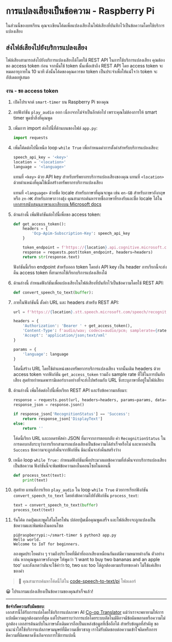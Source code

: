 <!--
CO_OP_TRANSLATOR_METADATA:
{
  "original_hash": "af249a24d4fe4f4de4806adbc3bc9d86",
  "translation_date": "2025-08-27T20:36:40+00:00",
  "source_file": "6-consumer/lessons/1-speech-recognition/pi-speech-to-text.md",
  "language_code": "th"
}
-->
# การแปลงเสียงเป็นข้อความ - Raspberry Pi

ในส่วนนี้ของบทเรียน คุณจะเขียนโค้ดเพื่อแปลงเสียงในไฟล์เสียงที่บันทึกไว้เป็นข้อความโดยใช้บริการแปลงเสียง

## ส่งไฟล์เสียงไปยังบริการแปลงเสียง

ไฟล์เสียงสามารถส่งไปยังบริการแปลงเสียงได้โดยใช้ REST API ในการใช้บริการแปลงเสียง คุณต้องขอ access token ก่อน จากนั้นใช้ token นั้นเพื่อเข้าถึง REST API โดย access token จะหมดอายุภายใน 10 นาที ดังนั้นโค้ดของคุณควรขอ token เป็นประจำเพื่อให้แน่ใจว่า token จะอัปเดตอยู่เสมอ

### งาน - ขอ access token

1. เปิดโปรเจกต์ `smart-timer` บน Raspberry Pi ของคุณ

1. ลบฟังก์ชัน `play_audio` ออก เนื่องจากไม่จำเป็นอีกต่อไป เพราะคุณไม่ต้องการให้ smart timer พูดซ้ำสิ่งที่คุณพูด

1. เพิ่มการ import ต่อไปนี้ที่ด้านบนของไฟล์ `app.py`:

    ```python
    import requests
    ```

1. เพิ่มโค้ดต่อไปนี้เหนือ loop `while True` เพื่อกำหนดค่าการตั้งค่าสำหรับบริการแปลงเสียง:

    ```python
    speech_api_key = '<key>'
    location = '<location>'
    language = '<language>'
    ```

    แทนที่ `<key>` ด้วย API key สำหรับทรัพยากรบริการแปลงเสียงของคุณ แทนที่ `<location>` ด้วยตำแหน่งที่คุณใช้เมื่อสร้างทรัพยากรบริการแปลงเสียง

    แทนที่ `<language>` ด้วยชื่อ locale สำหรับภาษาที่คุณจะพูด เช่น `en-GB` สำหรับภาษาอังกฤษ หรือ `zn-HK` สำหรับภาษากวางตุ้ง คุณสามารถค้นหารายชื่อภาษาที่รองรับและชื่อ locale ได้ใน [เอกสารสนับสนุนภาษาและเสียงบน Microsoft docs](https://docs.microsoft.com/azure/cognitive-services/speech-service/language-support?WT.mc_id=academic-17441-jabenn#speech-to-text)

1. ด้านล่างนี้ เพิ่มฟังก์ชันต่อไปนี้เพื่อขอ access token:

    ```python
    def get_access_token():
        headers = {
            'Ocp-Apim-Subscription-Key': speech_api_key
        }
    
        token_endpoint = f'https://{location}.api.cognitive.microsoft.com/sts/v1.0/issuetoken'
        response = requests.post(token_endpoint, headers=headers)
        return str(response.text)
    ```

    ฟังก์ชันนี้เรียก endpoint สำหรับออก token โดยส่ง API key เป็น header การเรียกนี้จะส่งคืน access token ที่สามารถใช้เรียกบริการแปลงเสียงได้

1. ด้านล่างนี้ กำหนดฟังก์ชันเพื่อแปลงเสียงในไฟล์เสียงที่บันทึกไว้เป็นข้อความโดยใช้ REST API:

    ```python
    def convert_speech_to_text(buffer):
    ```

1. ภายในฟังก์ชันนี้ ตั้งค่า URL และ headers สำหรับ REST API:

    ```python
    url = f'https://{location}.stt.speech.microsoft.com/speech/recognition/conversation/cognitiveservices/v1'

    headers = {
        'Authorization': 'Bearer ' + get_access_token(),
        'Content-Type': f'audio/wav; codecs=audio/pcm; samplerate={rate}',
        'Accept': 'application/json;text/xml'
    }

    params = {
        'language': language
    }
    ```

    โค้ดนี้สร้าง URL โดยใช้ตำแหน่งของทรัพยากรบริการแปลงเสียง จากนั้นเติม headers ด้วย access token จากฟังก์ชัน `get_access_token` รวมถึง sample rate ที่ใช้ในการบันทึกเสียง สุดท้ายกำหนดพารามิเตอร์บางอย่างที่จะส่งไปพร้อมกับ URL ซึ่งระบุภาษาที่อยู่ในไฟล์เสียง

1. ด้านล่างนี้ เพิ่มโค้ดต่อไปนี้เพื่อเรียก REST API และรับข้อความกลับมา:

    ```python
    response = requests.post(url, headers=headers, params=params, data=buffer)
    response_json = response.json()

    if response_json['RecognitionStatus'] == 'Success':
        return response_json['DisplayText']
    else:
        return ''
    ```

    โค้ดนี้เรียก URL และถอดรหัสค่า JSON ที่มาจากการตอบกลับ ค่า `RecognitionStatus` ในการตอบกลับระบุว่าการเรียกสามารถแปลงเสียงเป็นข้อความได้สำเร็จหรือไม่ และหากค่าเป็น `Success` ข้อความจะถูกส่งคืนจากฟังก์ชัน มิฉะนั้นจะส่งคืนสตริงว่าง

1. เหนือ loop `while True:` กำหนดฟังก์ชันเพื่อประมวลผลข้อความที่ส่งคืนจากบริการแปลงเสียงเป็นข้อความ ฟังก์ชันนี้จะพิมพ์ข้อความลงในคอนโซลในตอนนี้

    ```python
    def process_text(text):
        print(text)
    ```

1. สุดท้าย แทนที่การเรียก `play_audio` ใน loop `while True` ด้วยการเรียกฟังก์ชัน `convert_speech_to_text` โดยส่งข้อความไปยังฟังก์ชัน `process_text`:

    ```python
    text = convert_speech_to_text(buffer)
    process_text(text)
    ```

1. รันโค้ด กดปุ่มและพูดใส่ไมโครโฟน ปล่อยปุ่มเมื่อคุณพูดเสร็จ และไฟล์เสียงจะถูกแปลงเป็นข้อความและพิมพ์ลงในคอนโซล

    ```output
    pi@raspberrypi:~/smart-timer $ python3 app.py 
    Hello world.
    Welcome to IoT for beginners.
    ```

    ลองพูดประโยคต่าง ๆ รวมถึงประโยคที่มีคำที่ออกเสียงเหมือนกันแต่มีความหมายต่างกัน ตัวอย่างเช่น หากคุณพูดภาษาอังกฤษ ให้พูดว่า 'I want to buy two bananas and an apple too' และสังเกตว่ามันจะใช้คำว่า to, two และ too ได้ถูกต้องตามบริบทของคำ ไม่ใช่แค่เสียงของคำ

> 💁 คุณสามารถค้นหาโค้ดนี้ได้ใน [code-speech-to-text/pi](../../../../../6-consumer/lessons/1-speech-recognition/code-speech-to-text/pi) โฟลเดอร์

😀 โปรแกรมแปลงเสียงเป็นข้อความของคุณสำเร็จแล้ว!

---

**ข้อจำกัดความรับผิดชอบ**:  
เอกสารนี้ได้รับการแปลโดยใช้บริการแปลภาษา AI [Co-op Translator](https://github.com/Azure/co-op-translator) แม้ว่าเราจะพยายามให้การแปลมีความถูกต้องมากที่สุด แต่โปรดทราบว่าการแปลโดยระบบอัตโนมัติอาจมีข้อผิดพลาดหรือความไม่ถูกต้อง เอกสารต้นฉบับในภาษาดั้งเดิมควรถือเป็นแหล่งข้อมูลที่เชื่อถือได้ สำหรับข้อมูลที่สำคัญ ขอแนะนำให้ใช้บริการแปลภาษามนุษย์ที่มีความเชี่ยวชาญ เราไม่รับผิดชอบต่อความเข้าใจผิดหรือการตีความที่ผิดพลาดซึ่งเกิดจากการใช้การแปลนี้